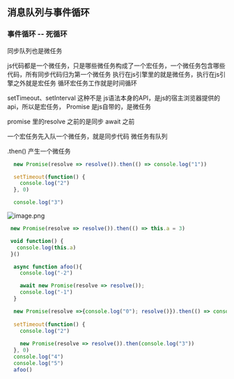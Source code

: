 ## 消息队列与事件循环

### 事件循环 -- 死循环


同步队列也是微任务

js代码都是一个微任务，只是哪些微任务构成了一个宏任务，一个微任务包含哪些代码，所有同步代码归为第一个微任务
执行在js引擎里的就是微任务，执行在js引擎之外就是宏任务
循环宏任务工作就是时间循环

setTimeout、setInterval 这种不是 js语法本身的API，是js的宿主浏览器提供的api，所以是宏任务，
Promise 是js自带的，是微任务


promise 里的resolve 之前的是同步
await 之前 


一个宏任务先入队一个微任务，就是同步代码
微任务有队列


.then() 产生一个微任务

```js
  new Promise(resolve => resolve()).then(() => console.log("1"))

  setTimeout(function() {
    console.log("2")
  }, 0)

  console.log("3")
```
![image.png](https://i.loli.net/2020/05/14/VirCYosehTXz5jD.png)

```js
 new Promise(resolve => resolve()).then(() => this.a = 3)

 void function() {
   console.log(this.a)
 }()
```

```js
  async function afoo(){
    console.log("-2")

    await new Promise(resolve => resolve());
    console.log("-1")
  }

  new Promise(resolve =>{console.log("0"); resolve()}).then(() => console.log("1"))
  
  setTimeout(function() {
    console.log("2")
    
    new Promise(resolve => resolve()).then(console.log("3"))
  }, 0)
  console.log("4")
  console.log("5")
  afoo()
```